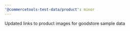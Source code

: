 ```yaml
---
'@commercetools-test-data/product': minor
---
```


Updated links to product images for goodstore sample data

